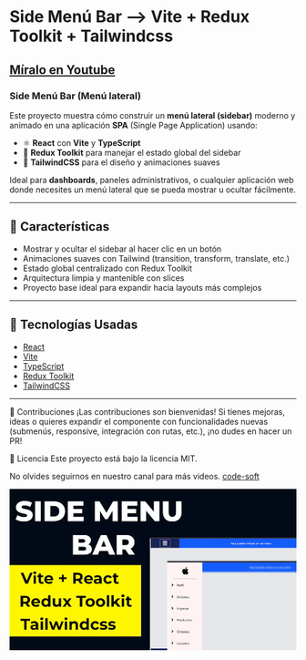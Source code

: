 # Side Menú Bar --> Vite + Redux Toolkit + Tailwindcss

## [Míralo en Youtube](https://youtu.be/aMHEgcqsar8)

### Side Menú Bar (Menú lateral)

Este proyecto muestra cómo construir un **menú lateral (sidebar)** moderno y animado en una aplicación **SPA** (Single Page Application) usando:

- ⚛️ **React** con **Vite** y **TypeScript**
- 🧠 **Redux Toolkit** para manejar el estado global del sidebar
- 🎨 **TailwindCSS** para el diseño y animaciones suaves

Ideal para **dashboards**, paneles administrativos, o cualquier aplicación web donde necesites un menú lateral que se pueda mostrar u ocultar fácilmente.

---

## 🎯 Características

- Mostrar y ocultar el sidebar al hacer clic en un botón
- Animaciones suaves con Tailwind (transition, transform, translate, etc.)
- Estado global centralizado con Redux Toolkit
- Arquitectura limpia y mantenible con slices
- Proyecto base ideal para expandir hacia layouts más complejos

---

## 🧱 Tecnologías Usadas

- [React](https://reactjs.org/)
- [Vite](https://vitejs.dev/)
- [TypeScript](https://www.typescriptlang.org/)
- [Redux Toolkit](https://redux-toolkit.js.org/)
- [TailwindCSS](https://tailwindcss.com/)

---

🤝 Contribuciones
¡Las contribuciones son bienvenidas! Si tienes mejoras, ideas o quieres expandir el componente con funcionalidades nuevas (submenús, responsive, integración con rutas, etc.), ¡no dudes en hacer un PR!

📜 Licencia
Este proyecto está bajo la licencia MIT.

No olvides seguirnos en nuestro canal para más videos. [code-soft](https://www.youtube.com/@code-soft)

![Side Menú Bar](/print01.webp)
